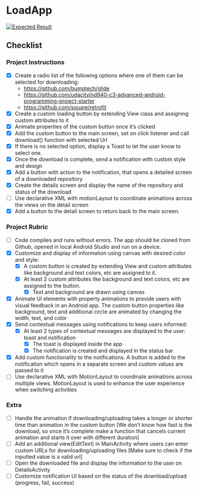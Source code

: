 # LoadApp

[![Expected Result](https://img.youtube.com/vi/a2l2cuMWh20/0.jpg)](https://www.youtube.com/watch?v=a2l2cuMWh20)

## Checklist

### Project Instructions
- [x] Create a radio list of the following options where one of them can be selected for downloading:
  * https://github.com/bumptech/glide
  * https://github.com/udacity/nd940-c3-advanced-android-programming-project-starter
  * https://github.com/square/retrofit
- [x] Create a custom loading button by extending View class and assigning custom attributes to it
- [x] Animate properties of the custom button once it’s clicked
- [x] Add the custom button to the main screen, set on click listener and call download() function with selected Url
- [x] If there is no selected option, display a Toast to let the user know to select one.
- [x] Once the download is complete, send a notification with custom style and design
- [x] Add a button with action to the notification, that opens a detailed screen of a downloaded repository
- [x] Create the details screen and display the name of the repository and status of the download
- [ ] Use declarative XML with motionLayout to coordinate animations across the views on the detail screen
- [x] Add a button to the detail screen to return back to the main screen.

### Project Rubric
- [ ] Code compiles and runs without errors. The app should be cloned from Github, opened in local Android Studio and run on a device.
- [x] Customize and display of information using canvas with desired color and style:
  - [x] A custom button is created by extending View and custom attributes like background and text colors, etc are assigned to it.
  - [x] At least 2 custom attributes like background and text colors, etc are assigned to the button.
    - [x] Text and background are drawn using canvas
- [x] Animate UI elements with property animations to provide users with visual feedback in an Android app. The custom button properties like background, text and additional circle are animated by changing the width, text, and color
- [x] Send contextual messages using notifications to keep users informed:
  - [x] At least 2 types of contextual messages are displayed to the user: toast and notification
    - [x] The toast is displayed inside the app
    - [x] The notification is created and displayed in the status bar
- [x] Add custom functionality to the notifications. A button is added to the notification which opens in a separate screen and custom values are passed to it
- [ ] Use declarative XML with MotionLayout to coordinate animations across multiple views. MotionLayout is used to enhance the user experience when switching activities

### Extra
- [ ] Handle the animation if downloading/uploading takes a longer or shorter time than animation in the custom button [We don’t know how fast is the download, so once it’s complete make a function that cancels current animation and starts it over with different duration]
- [ ] Add an additional view(EditText) in MainActivity where users can enter custom URLs for downloading/uploading files [Make sure to check if the inputted value is a valid url]
- [ ] Open the downloaded file and display the information to the user on DetailsActivity
- [ ] Customize notification UI based on the status of the download/upload (progress, fail, success)